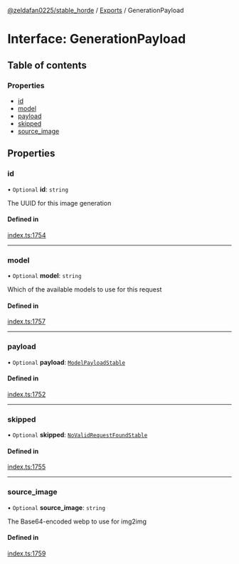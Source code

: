 [@zeldafan0225/stable_horde](../README.md) / [Exports](../modules.md) / GenerationPayload

# Interface: GenerationPayload

## Table of contents

### Properties

- [id](GenerationPayload.md#id)
- [model](GenerationPayload.md#model)
- [payload](GenerationPayload.md#payload)
- [skipped](GenerationPayload.md#skipped)
- [source\_image](GenerationPayload.md#source_image)

## Properties

### id

• `Optional` **id**: `string`

The UUID for this image generation

#### Defined in

[index.ts:1754](https://github.com/MrlolDev/stable_horde/blob/07c9e41/index.ts#L1754)

___

### model

• `Optional` **model**: `string`

Which of the available models to use for this request

#### Defined in

[index.ts:1757](https://github.com/MrlolDev/stable_horde/blob/07c9e41/index.ts#L1757)

___

### payload

• `Optional` **payload**: [`ModelPayloadStable`](ModelPayloadStable.md)

#### Defined in

[index.ts:1752](https://github.com/MrlolDev/stable_horde/blob/07c9e41/index.ts#L1752)

___

### skipped

• `Optional` **skipped**: [`NoValidRequestFoundStable`](NoValidRequestFoundStable.md)

#### Defined in

[index.ts:1755](https://github.com/MrlolDev/stable_horde/blob/07c9e41/index.ts#L1755)

___

### source\_image

• `Optional` **source\_image**: `string`

The Base64-encoded webp to use for img2img

#### Defined in

[index.ts:1759](https://github.com/MrlolDev/stable_horde/blob/07c9e41/index.ts#L1759)

